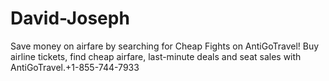 # David-Joseph
Save money on airfare by searching for Cheap Fights on AntiGoTravel! Buy airline tickets, find cheap airfare, last-minute deals and seat sales with AntiGoTravel.+1-855-744-7933
